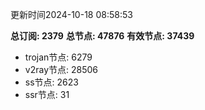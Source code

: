 更新时间2024-10-18 08:58:53

**总订阅: 2379**
**总节点: 47876**
**有效节点: 37439**
- trojan节点: 6279
- v2ray节点: 28506
- ss节点: 2623
- ssr节点: 31

